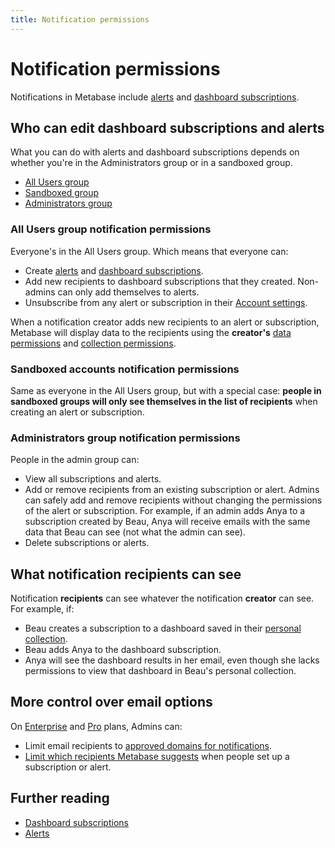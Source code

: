 ```yaml
---
title: Notification permissions
---
```


# Notification permissions

Notifications in Metabase include [alerts](../questions/alerts.md) and [dashboard subscriptions](../dashboards/subscriptions.md#setting-up-a-dashboard-subscription).

## Who can edit dashboard subscriptions and alerts

What you can do with alerts and dashboard subscriptions depends on whether you're in the Administrators group or in a sandboxed group.

- [All Users group](#all-users-group-notification-permissions)
- [Sandboxed group](#sandboxed-accounts-notification-permissions)
- [Administrators group](#administrators-group-notification-permissions)

### All Users group notification permissions

Everyone's in the All Users group. Which means that everyone can:

- Create [alerts](../questions/alerts.md) and [dashboard subscriptions](../dashboards/subscriptions.md#setting-up-a-dashboard-subscription).
- Add new recipients to dashboard subscriptions that they created. Non-admins can only add themselves to alerts.
- Unsubscribe from any alert or subscription in their [Account settings](../people-and-groups/account-settings.md).

When a notification creator adds new recipients to an alert or subscription, Metabase will display data to the recipients using the **creator's** [data permissions](../permissions/data.md) and [collection permissions](../permissions/collections.md).

### Sandboxed accounts notification permissions

Same as everyone in the All Users group, but with a special case: **people in sandboxed groups will only see themselves in the list of recipients** when creating an alert or subscription.

### Administrators group notification permissions

People in the admin group can:

- View all subscriptions and alerts.
- Add or remove recipients from an existing subscription or alert. Admins can safely add and remove recipients without changing the permissions of the alert or subscription. For example, if an admin adds Anya to a subscription created by Beau, Anya will receive emails with the same data that Beau can see (not what the admin can see).
- Delete subscriptions or alerts.

## What notification recipients can see

Notification **recipients** can see whatever the notification **creator** can see. For example, if:

- Beau creates a subscription to a dashboard saved in their [personal collection](../exploration-and-organization/collections.md#your-personal-collection).
- Beau adds Anya to the dashboard subscription.
- Anya will see the dashboard results in her email, even though she lacks permissions to view that dashboard in Beau's personal collection.

## More control over email options

On [Enterprise](https://www.metabase.com/product/enterprise) and [Pro](https://www.metabase.com/product/pro) plans, Admins can:

- Limit email recipients to [approved domains for notifications](../configuring-metabase/email.md#approved-domains-for-notifications).
- [Limit which recipients Metabase suggests](../configuring-metabase/email.md#suggest-recipients-on-dashboard-subscriptions-and-alerts) when people set up a subscription or alert.

## Further reading

- [Dashboard subscriptions](../dashboards/subscriptions.md)
- [Alerts](../questions/alerts.md)
